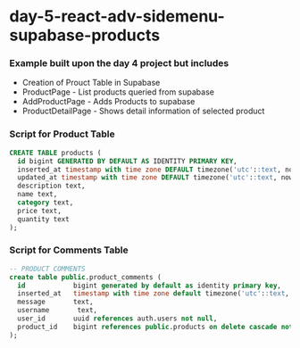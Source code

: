 # day-5-react-adv-sidemenu-supabase-products

### Example built upon the day 4 project but includes
- Creation of Prouct Table in Supabase
- ProductPage - List products queried from supabase
- AddProductPage -  Adds Products to supabase
- ProductDetailPage - Shows detail information of selected product

### Script for Product Table
```sql
CREATE TABLE products (
  id bigint GENERATED BY DEFAULT AS IDENTITY PRIMARY KEY,
  inserted_at timestamp with time zone DEFAULT timezone('utc'::text, now()) NOT NULL,
  updated_at timestamp with time zone DEFAULT timezone('utc'::text, now()) NOT NULL,
  description text,
  name text,
  category text,
  price text,
  quantity text
);
```



### Script for Comments Table
```sql
-- PRODUCT COMMENTS
create table public.product_comments (
  id            bigint generated by default as identity primary key,
  inserted_at   timestamp with time zone default timezone('utc'::text, now()) not null,
  message       text,
  username       text,
  user_id       uuid references auth.users not null,
  product_id    bigint references public.products on delete cascade not null
);
```
